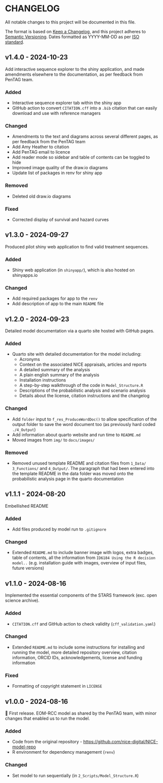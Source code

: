 # CHANGELOG

All notable changes to this project will be documented in this file.

The format is based on [Keep a Changelog](https://keepachangelog.com/en/1.1.0/),
and this project adheres to [Semantic Versioning](https://semver.org/spec/v2.0.0.html). Dates formatted as YYYY-MM-DD as per [ISO standard](https://www.iso.org/iso-8601-date-and-time-format.html).

## v1.4.0 - 2024-10-23

Add interactive sequence explorer to the shiny application, and made amendments elsewhere to the documentation, as per feedback from PenTAG team.

### Added

* Interactive sequence explorer tab within the shiny app
* GitHub action to convert `CITATION.cff` into a `.bib` citation that can easily download and use with reference managers

### Changed

* Amendments to the text and diagrams across several different pages, as per feedback from the PenTAG team
* Add Amy Heather to citation
* Add PenTAG email to licence
* Add reader mode so sidebar and table of contents can be toggled to hide
* Improved image quality of the draw.io diagrams
* Update list of packages in renv for shiny app

### Removed

* Deleted old draw.io diagrams

### Fixed

* Corrected display of survival and hazard curves

## v1.3.0 - 2024-09-27

Produced pilot shiny web application to find valid treatment sequences.

### Added

* Shiny web application (in `shinyapp/`), which is also hosted on shinyapps.io

### Changed

* Add required packages for app to the `renv`
* Add description of app to the main `README` file

## v1.2.0 - 2024-09-23

Detailed model documentation via a quarto site hosted with GitHub pages.

### Added

* Quarto site with detailed documentation for the model including:
  * Acronyms
  * Context on the associated NICE appraisals, articles and reports
  * A detailed summary of the analysis
  * A plain english summary of the analysis
  * Installation instructions
  * A step-by-step walkthrough of the code in `Model_Structure.R`
  * Descriptions of the probabilistic analysis and scenario analysis
  * Details about the license, citation instructions and the changelog

### Changed

* Add `folder` input to `f_res_ProduceWordDoc()` to allow specification of the output folder to save the word document too (as previously hard coded `./4_Output`)
* Add information about quarto website and run time to `README.md`
* Moved images from `img/` to `docs/images/`

### Removed

* Removed unused template README and citation files from `1_Data/` `3_Functions/` and `4_Output/`. The paragraph that had been entered into the template README in the data folder was moved onto the probabilistic analysis page in the quarto documentation

## v1.1.1 - 2024-08-20

Embellished README

### Added

* Add files produced by model run to `.gitignore`

### Changed

* Extended `README.md` to include banner image with logos, extra badges, table of contents, all the information from `ID6184 Using the R decision model..` (e.g. installation guide with images, overview of input files, future versions)

## v1.1.0 - 2024-08-16

Implemented the essential components of the STARS framework (exc. open science archive).

### Added

* `CITATION.cff` and GitHub action to check validity (`cff_validation.yaml`)

### Changed

* Extended `README.md` to include some instructions for installing and running the model, more detailed repository overview, citation information, ORCID IDs, acknowledgements, license and funding information

### Fixed

* Formatting of copyright statement in `LICENSE`

## v1.0.0 - 2024-08-16

🌱 First release. EOM-RCC model as shared by the PenTAG team, with minor changes that enabled us to run the model.

### Added

* Code from the original repository - <https://github.com/nice-digital/NICE-model-repo>
* R environment for dependency management (`renv`)

### Changed

* Set model to run sequentially (in `2_Scripts/Model_Structure.R`)
